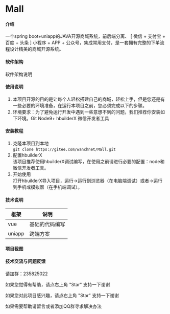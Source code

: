 # Mall

#### 介绍
一个spring boot+uniapp的JAVA开源商城系统，前后端分离、 [ 微信 + 支付宝 + 百度 + 头条 ] 小程序 + APP + 公众号，集成常用支付，是一套拥有完整的下单流程设计精美的商城开源系统。

#### 软件架构
软件架构说明


#### 使用说明

1.  本项目开源的目的是让每个人轻松搭建自己的商城，轻松上手，但是您还是有一些必要的环境准备，在运行本项目之前，您必须完成以下的步骤。
2.  环境要求：为了避免运行开发中遇到一些意想不到的问题，我们推荐你安装如下环境。Git Node9+ hbuilderX 微信开发者工具

#### 安装教程

1.  克隆本项目到本地<br> 
    `git clone https://gitee.com/wanchnet/Mall.git`
2.  配置hbuilderX<br>
    该项目推荐使用hbuilderX调试编写，在使用之前请进行必要的配置：node和微信开发者工具。
3.  开始使用<br>
    打开hbuilderX导入项目，运行->运行到浏览器（在电脑端调试）或者->运行到手机或模拟器（在手机端调试）。

#### 技术说明
|框架   |说明   |
|---|---|
|vue   |基础的代码编写   |
|uniapp   |跨端方案   |

#### 项目截图


#### 技术交流与问题反馈
请加群：235825022

如果您觉得有帮助，请点右上角 "Star" 支持一下谢谢

如果您对此项目感兴趣，请点右上角 "Star" 支持一下谢谢

如果需要帮助请留言或者添加QQ群寻求解决办法


